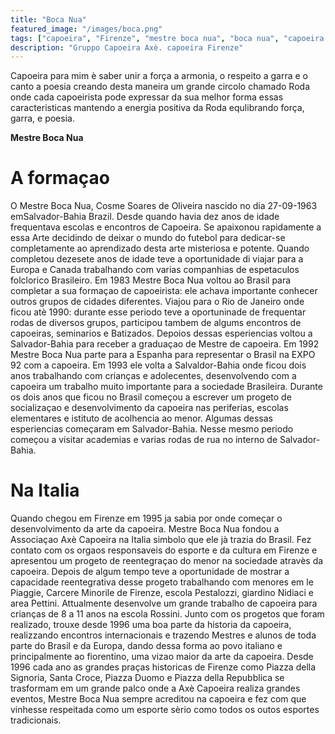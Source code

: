 ```yaml
---
title: "Boca Nua"
featured_image: "/images/boca.png"
tags: ["capoeira", "Firenze", "mestre boca nua", "boca nua", "capoeira axè"]
description: "Gruppo Capoeira Axè. capoeira Firenze"
---
```


Capoeira para mim è saber unir a força a armonia, o
respeito a garra e o canto a poesia creando desta maneira
um grande circolo chamado Roda onde cada capoeirista pode expressar da sua melhor forma essas caracteristicas mantendo a energia positiva da Roda equlibrando força, garra, e poesia. 

**Mestre Boca Nua**


# A formaçao

O Mestre Boca Nua, Cosme Soares de Oliveira nascido no dia 27-09-1963 emSalvador-Bahia Brazil.
Desde quando havia dez anos de idade frequentava escolas e encontros de Capoeira. Se apaixonou rapidamente a essa Arte decidindo de deixar o mundo do futebol para dedicar-se completamente ao aprendizado desta arte misteriosa e potente.
Quando completou dezesete anos de idade teve a oportunidade di viajar para a Europa e Canada trabalhando com varias companhias de espetaculos folclorico Brasileiro.
Em 1983 Mestre Boca Nua voltou ao Brasil para completar a sua formaçao de capoeirista: ele achava importante conhecer outros grupos de cidades diferentes. Viajou para o Rio de Janeiro onde ficou atè 1990: durante esse periodo teve a oportuninade de frequentar rodas de diversos grupos, participou tambem de algums encontros de capoeiras, seminarios e Batizados. Depoios dessas esperiencias voltou a Salvador-Bahia para receber a graduaçao de Mestre de capoeira. Em 1992 Mestre Boca Nua parte para a Espanha para representar o Brasil na EXPO 92 com a capoeira. Em 1993 ele volta a Salvaldor-Bahia onde ficou dois anos trabalhando com crianças e adolecentes, desenvolvendo com a capoeira um trabalho muito importante para a sociedade Brasileira.
Durante os dois anos que ficou no Brasil começou a escrever um progeto de socializaçao e desenvolvimento da capoeira nas periferias, escolas elementares e istituto de acolhencia ao menor. Algumas dessas esperiencias começaram em Salvador-Bahia. Nesse mesmo periodo começou a visitar academias e varias rodas de rua no interno de Salvador-Bahia.

# Na Italia

Quando chegou em Firenze em 1995 ja sabia por onde começar o desenvolvimento da arte da capoeira.
Mestre Boca Nua fondou a Associaçao Axè Capoeira na Italia simbolo que ele jà trazia do Brasil. Fez contato com os orgaos responsaveis do esporte e da cultura em Firenze e apresentou um progeto de reentegraçao do menor na sociedade atravès da capoeira. Depois de algum tempo teve a oportunidade de mostrar a capacidade reentegrativa desse progeto trabalhando com menores em le Piaggie, Carcere Minorile de Firenze, escola Pestalozzi, giardino Nidiaci e area Pettini. Attualmente desenvolve um grande trabalho de capoeira para crianças de 8 a 11 anos na escola Rossini.
Junto com os progetos que foram realizado, trouxe desde 1996 uma boa parte da historia da capoeira, realizzando encontros internacionais e trazendo Mestres e alunos de toda parte do Brasil e da Europa, dando dessa forma ao povo italiano e principalmente ao fiorentino, uma vizao maior da arte da capoeira.
Desde 1996 cada ano as grandes praças historicas de Firenze como Piazza della Signoria, Santa Croce, Piazza Duomo e Piazza della Repubblica se trasformam em um grande palco onde a Axè Capoeira realiza grandes eventos, Mestre Boca Nua sempre acreditou na capoeira e fez com que vinhesse respeitada como um esporte sèrio como todos os outos esportes tradicionais.
